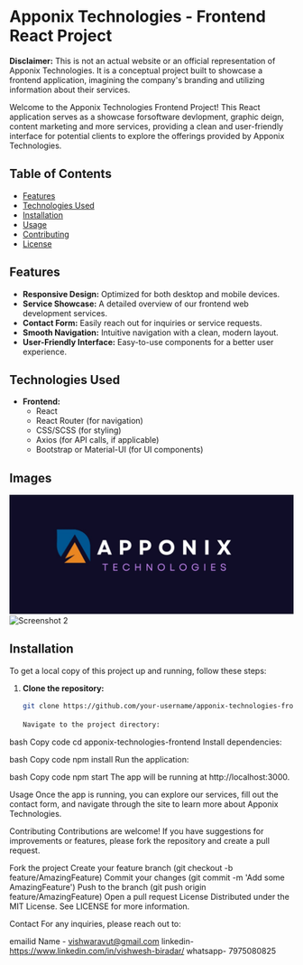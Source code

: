 # Apponix Technologies - Frontend React Project

**Disclaimer:** This is not an actual website or an official representation of Apponix Technologies. It is a conceptual project built to showcase a frontend application, imagining the company's branding and utilizing information about their services.

Welcome to the Apponix Technologies Frontend Project! This React application serves as a showcase forsoftware devlopment, graphic deign, content marketing and more  services, providing a clean and user-friendly interface for potential clients to explore the offerings provided by Apponix Technologies.


## Table of Contents

- [Features](#features)
- [Technologies Used](#technologies-used)
- [Installation](#installation)
- [Usage](#usage)
- [Contributing](#contributing)
- [License](#license)

## Features

- **Responsive Design:** Optimized for both desktop and mobile devices.
- **Service Showcase:** A detailed overview of our frontend web development services.
- **Contact Form:** Easily reach out for inquiries or service requests.
- **Smooth Navigation:** Intuitive navigation with a clean, modern layout.
- **User-Friendly Interface:** Easy-to-use components for a better user experience.

## Technologies Used

- **Frontend:**
  - React
  - React Router (for navigation)
  - CSS/SCSS (for styling)
  - Axios (for API calls, if applicable)
  - Bootstrap or Material-UI (for UI components)

## Images

![Screenshot 1](/public/images/app2.jpg)
![Screenshot 2](/public/images/taskit_screenshot2.png)

## Installation

To get a local copy of this project up and running, follow these steps:

1. **Clone the repository:**

   ```bash
   git clone https://github.com/your-username/apponix-technologies-frontend.git

   Navigate to the project directory:

bash
Copy code
cd apponix-technologies-frontend
Install dependencies:

bash
Copy code
npm install
Run the application:

bash
Copy code
npm start
The app will be running at http://localhost:3000.

Usage
Once the app is running, you can explore our services, fill out the contact form, and navigate through the site to learn more about Apponix Technologies.

Contributing
Contributions are welcome! If you have suggestions for improvements or features, please fork the repository and create a pull request.

Fork the project
Create your feature branch (git checkout -b feature/AmazingFeature)
Commit your changes (git commit -m 'Add some AmazingFeature')
Push to the branch (git push origin feature/AmazingFeature)
Open a pull request
License
Distributed under the MIT License. See LICENSE for more information.

Contact
For any inquiries, please reach out to:

emailid Name - vishwaravut@gmail.com
linkedin- https://www.linkedin.com/in/vishwesh-biradar/
whatsapp- 7975080825


